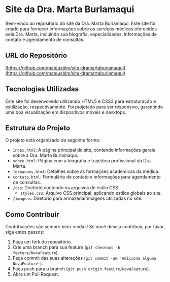 # Site da Dra. Marta Burlamaqui

Bem-vindo ao repositório do site da Dra. Marta Burlamaqui. Este site foi criado para fornecer informações sobre os serviços médicos oferecidos pela Dra. Marta, incluindo sua biografia, especialidades, informações de contato e agendamento de consultas.

## URL do Repositório

[https://github.com/mateusblm/site-dramartaburlamaqui](https://github.com/mateusblm/site-dramartaburlamaqui)

## Tecnologias Utilizadas

Este site foi desenvolvido utilizando HTML5 e CSS3 para estruturação e estilização, respectivamente. Foi projetado para ser responsivo, garantindo uma boa visualização em dispositivos móveis e desktops.

## Estrutura do Projeto

O projeto está organizado da seguinte forma:

- `index.html`: A página principal do site, contendo informações gerais sobre a Dra. Marta Burlamaqui.
- `sobre.html`: Página com a biografia e trajetória profissional da Dra. Marta.
- `formacoes.html`: Detalhes sobre as formações academicas da médica.
- `contato.html`: Formulário de contato e informações para agendamento de consultas.
- `/css`: Diretório contendo os arquivos de estilo CSS.
  - `styles.css`: Arquivo CSS principal, aplicando estilos globais ao site.
- `/imagens`: Diretório para armazenar imagens utilizadas no site.

## Como Contribuir

Contribuições são sempre bem-vindas! Se você deseja contribuir, por favor, siga estes passos:

1. Faça um fork do repositório.
2. Crie uma branch para sua feature (`git checkout -b feature/NovaFeature`).
3. Faça commit das suas alterações (`git commit -am 'Adiciona alguma NovaFeature'`).
4. Faça push para a branch (`git push origin feature/NovaFeature`).
5. Abra um Pull Request.
